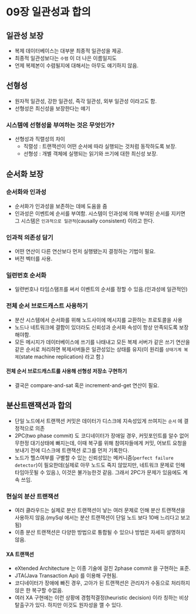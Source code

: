 # 09장 일관성과 합의

## 일관성 보장
- 복제 데이터베이스는 대부분 최종적 일관성을 제공.
- 최종적 일관성보다는 `수렴` 이 더 나은 이름일지도
- 언제 복제본이 수렴될지에 대해서는 아무도 얘기하지 않음.

## 선형성
- 원자적 일관성, 강한 일관성, 즉각 일관성, 외부 일관성 이라고도 함.
- 선형성은 최신성을 보장한다는 얘기

### 시스템에 선형성을 부여하는 것은 무엇인가?
- 선형성과 직렬성의 차이 
	- 직렬성 : 트랜잭션이 어떤 순서에 따라 실행되는 것처럼 동작하도록 보장.
	- 선형성 : 개별 객체에 실행되는 읽기와 쓰기에 대한 최신성 보장.

## 순서화 보장

### 순서화와 인과성
- 순서화가 인과성을 보존하는 데에 도움을 줌
- 인과성은 이벤트에 순서를 부여함. 시스템이 인과성에 의해 부여된 순서를 지키면 그 시스템은 `인과적으로 일관적`(causally consistent) 이라고 한다.

### 인과적 의존성 담기
- 어떤 연산이 다른 연산보다 먼저 실행됐는지 결정하는 기법이 필요.
- 버전 벡터를 사용.

### 일련번호 순서화
- 일련번호나 타임스탬프를 써서 이벤트의 순서를 정할 수 있음.(인과성에 일관적인)

### 전체 순서 브로드캐스트 사용하기
- 분산 시스템에서 순서화를 위해 노드사이에 메시지를 교환하는 프로토콜을 사용
- 노드나 네트워크에 결함이 있더라도 신뢰성과 순서화 속성이 항상 만족되도록 보장해야함.
- 모든 메시지가 데이터베이스에 쓰기를 나태내고 모든 복제 서버가 같은 쓰기 연산을 같은 순서로 처리하면 복제서버들은 일관성있는 상태를 유지(이 원리를 `상태기계 복제`(state machine replication) 라고 함.)

#### 전체 순서 브로드캐스트를 사용해 선형성 저장소 구현하기
- 결국은 compare-and-sat 혹은 increment-and-get 연산이 필요.

## 분산트랜잭션과 합의

- 단일 노드에서 트랜잭션 커밋은 데이터가 디스크에 지속성있게 쓰여지는 `순서` 에 결정적으로 의존
- 2PC(two phase commit) 도 코디네이터가 장애일 경우, 커밋포인트를 알수 없어 무한정 대기상태에 빠지는데, 이때 복구를 위해 참여자들에게 커밋, 어보트 요청을 보내기 전에 디스크에 트랜잭션 로그를 먼저 기록한다.
- 노드가 헬스여부를 구별할 수 있는 신뢰성있는 메커니즘(`perfect failure detector`)이 필요한데(실제로 아무 노드도 죽지 않았지만, 네트워크 문제로 인해 타임아웃될 수 있음.), 이것은 불가능한것 같음. 그래서 2PC가 문제가 있음에도 계속 쓰임.

### 현실의 분산 트랜잭션
- 여러 클라우드는 실제로 분산 트랜잭션이 낳는 여러 문제로 인해 분산 트랜잭션을 사용하지 않음.(mySql 에서는 분산 트랜잭션이 단일 노드 보다 10배 느리다고 보고됨)
- 이종 분산 트랜잭션은 다양한 방법으로 퉁합될 수 있으나 방법은 자세히 설명하지 않음.

#### XA 트랜잭션
- eXtended Architecture 는 이종 기술에 걸친 2phase commit 을 구현하는 표준.
- JTA(Java Transaction Api) 를 이용해 구현됨.
- 코디네이터가 장애에 빠진 경우, 고아가 된 트랜잭션은 관리자가 수동으로 처리하지 않은 한 복구할 수없음. 
- 여러 XA 구현에는 이런 상황에 경험적결정(heuristic decision) 이라 칭하는 비상 탈출구가 있다. 하지만 이것도 원자성을 깰 수 있다.


























